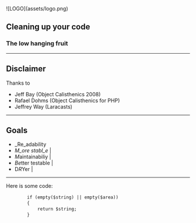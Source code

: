 <div class="logo">
![LOGO](assets/logo.png)
</div>

## Cleaning up your code
### The low hanging fruit

---

## Disclaimer

Thanks to
- Jeff Bay (Object Calisthenics 2008)
- Rafael Dohms (Object Calisthenics for PHP)
- Jeffrey Way (Laracasts)

---

## Goals

- _Re_adability
- _M_ore stabl_e_	|
- *M*aintainabiliy	|
- *Be*tter testable	|
- D*R*Yer			|

---


Here is some code:

```
		if (empty($string) || empty($area))
		{
			return $string;
		}
```